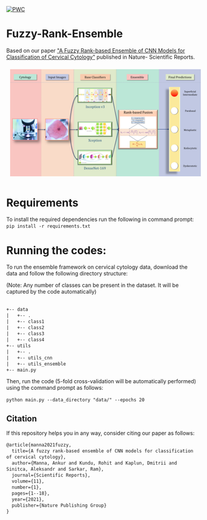 [![PWC](https://img.shields.io/endpoint.svg?url=https://paperswithcode.com/badge/a-fuzzy-rank-based-ensemble-of-cnn-models-for/image-classification-on-sipakmed)](https://paperswithcode.com/sota/image-classification-on-sipakmed?p=a-fuzzy-rank-based-ensemble-of-cnn-models-for)
# Fuzzy-Rank-Ensemble
Based on our paper ["A Fuzzy Rank-based Ensemble of CNN Models for Classification of Cervical Cytology"](https://www.nature.com/articles/s41598-021-93783-8#article-info) published in Nature- Scientific Reports.

<img src="/overall.png" style="margin: 10px;">

# Requirements
To install the required dependencies run the following in command prompt:
`pip install -r requirements.txt`

# Running the codes:
To run the ensemble framework on cervical cytology data, download the data and follow the following directory structure:

(Note: Any number of classes can be present in the dataset. It will be captured by the code automatically)

```

+-- data
|   +-- .
|   +-- class1
|   +-- class2
|   +-- class3
|   +-- class4
+-- utils
|   +-- .
|   +-- utils_cnn
|   +-- utils_ensemble
+-- main.py

```
Then, run the code (5-fold cross-validation will be automatically performed) using the command prompt as follows:

`python main.py --data_directory "data/" --epochs 20`

## Citation

If this repository helps you in any way, consider citing our paper as follows:
```
@article{manna2021fuzzy,
  title={A fuzzy rank-based ensemble of CNN models for classification of cervical cytology},
  author={Manna, Ankur and Kundu, Rohit and Kaplun, Dmitrii and Sinitca, Aleksandr and Sarkar, Ram},
  journal={Scientific Reports},
  volume={11},
  number={1},
  pages={1--18},
  year={2021},
  publisher={Nature Publishing Group}
}
```
